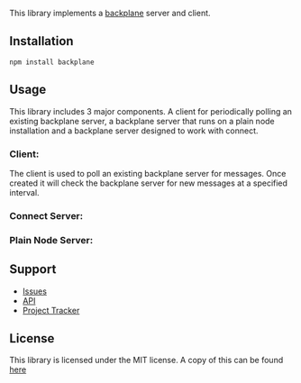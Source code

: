 This library implements a [backplane](https://sites.google.com/site/backplanespec/) server and client.

## Installation

    npm install backplane

## Usage

This library includes 3 major components. A client for periodically polling an existing backplane server, a backplane server that runs on a plain node installation and a backplane server designed to work with connect.

### Client:

The client is used to poll an existing backplane server for messages. Once created it will check the backplane server for new messages at a specified interval.

<script src="http://gist-it.appspot.com/github/digitalbutter/node-backplane/raw/master/Examples/backplanePoller/poller.js"></script>

### Connect Server:

<script src="http://gist-it.appspot.com/github/digitalbutter/node-backplane/raw/master/Examples/backplaneServer/connect.js"></script>

### Plain Node Server:

<script src="http://gist-it.appspot.com/github/digitalbutter/node-backplane/raw/master/Examples/backplaneServer/node.js"></script>

## Support

* [Issues](https://github.com/digitalbutter/node-backplane/issues)
* [API](http://digitalbutter.github.com/node-backplane/api/)
* [Project Tracker](https://www.pivotaltracker.com/projects/255711)

## License

This library is licensed under the MIT license. A copy of this can be found [here](https://github.com/digitalbutter/node-backplane/blob/master/LICENSE)
